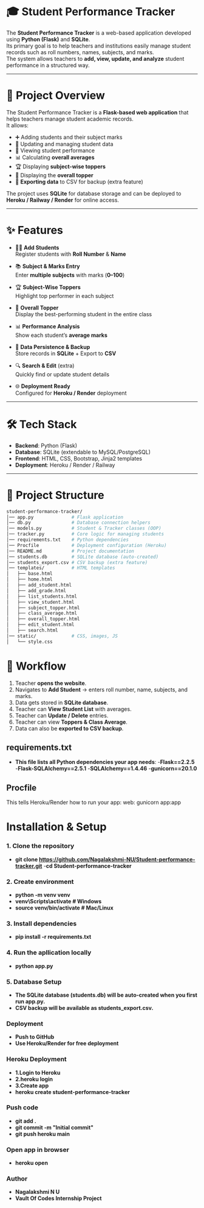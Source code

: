 # 🎓 Student Performance Tracker

The **Student Performance Tracker** is a web-based application developed using **Python (Flask)** and **SQLite**.  
Its primary goal is to help teachers and institutions easily manage student records such as roll numbers, names, subjects, and marks.  
The system allows teachers to **add, view, update, and analyze** student performance in a structured way.  

---

# 📌 Project Overview  

The Student Performance Tracker is a **Flask-based web application** that helps teachers manage student academic records.  
It allows:  
- ➕ Adding students and their subject marks  
- 📝 Updating and managing student data  
- 👀 Viewing student performance  
- 📊 Calculating **overall averages**  
- 🏆 Displaying **subject-wise toppers**  
- 🏅 Displaying the **overall topper**  
- 💾 **Exporting data** to CSV for backup (extra feature)  

The project uses **SQLite** for database storage and can be deployed to **Heroku / Railway / Render** for online access.  

---

# ✨ Features  

- 👩‍🎓 **Add Students**  
  Register students with **Roll Number** & **Name**  

- 📚 **Subject & Marks Entry**  
  Enter **multiple subjects** with marks (**0–100**)  

- 🏆 **Subject-Wise Toppers**  
  Highlight top performer in each subject  

- 🏅 **Overall Topper**  
  Display the best-performing student in the entire class  

- 📊 **Performance Analysis**  
  Show each student’s **average marks**  

- 💾 **Data Persistence & Backup**  
  Store records in **SQLite** + Export to **CSV**  

- 🔍 **Search & Edit** (extra)  
  Quickly find or update student details  

- 🌐 **Deployment Ready**  
  Configured for **Heroku / Render** deployment  

---

# 🛠 Tech Stack  

- **Backend**: Python (Flask)  
- **Database**: SQLite (extendable to MySQL/PostgreSQL)  
- **Frontend**: HTML, CSS, Bootstrap, Jinja2 templates  
- **Deployment**: Heroku / Render / Railway  

---

# 📂 Project Structure  

```bash
student-performance-tracker/
│── app.py              # Flask application
│── db.py               # Database connection helpers
│── models.py           # Student & Tracker classes (OOP)
│── tracker.py          # Core logic for managing students
│── requirements.txt    # Python dependencies
│── Procfile            # Deployment configuration (Heroku)
│── README.md           # Project documentation
│── students.db         # SQLite database (auto-created)
│── students_export.csv # CSV backup (extra feature)
│── templates/          # HTML templates
│   ├── base.html
│   ├── home.html
│   ├── add_student.html
│   ├── add_grade.html
│   ├── list_students.html
│   ├── view_student.html
│   ├── subject_topper.html
│   ├── class_average.html
│   ├── overall_topper.html
│   ├── edit_student.html
│   ├── search.html
│── static/             # CSS, images, JS
│   └── style.css
```
# 🔄 Workflow  

1. Teacher **opens the website**.  
2. Navigates to **Add Student** → enters roll number, name, subjects, and marks.  
3. Data gets stored in **SQLite database**.  
4. Teacher can **View Student List** with averages.  
5. Teacher can **Update / Delete** entries.  
6. Teacher can view **Toppers & Class Average**.  
7. Data can also be **exported to CSV backup**.  

## requirements.txt
- **This file lists all Python dependencies your app needs**:
-**Flask==2.2.5**
-**Flask-SQLAlchemy==2.5.1**
-**SQLAlchemy==1.4.46**
-**gunicorn==20.1.0**

## Procfile
This tells Heroku/Render how to run your app:
web: gunicorn app:app

# Installation & Setup  
### 1. Clone the repository  

- **git clone https://github.com/Nagalakshmi-NU/Student-performance-tracker.git**
-**cd Student-performance-tracker**


### 2. Create environment
- **python -m venv venv**
- **venv\Scripts\activate     # Windows**
- **source venv/bin/activate  # Mac/Linux**

### 3. Install dependencies
- **pip install -r requirements.txt**

### 4. Run the apllication locally
- **python app.py**

### 5. Database Setup
- **The SQLite database (students.db) will be auto-created when you first run app.py.**
- **CSV backup will be available as students_export.csv.**

### Deployment
- **Push to GitHub**
- **Use Heroku/Render for free deployment**
### Heroku Deployment
- **1.Login to Heroku**
- **2.heroku login**
- **3.Create app**
- **heroku create student-performance-tracker**
### Push code
- **git add .**
- **git commit -m "Initial commit"**
- **git push heroku main**
### Open app in browser
- **heroku open**

### Author
- **Nagalakshmi N U**
- **Vault Of Codes Internship Project**